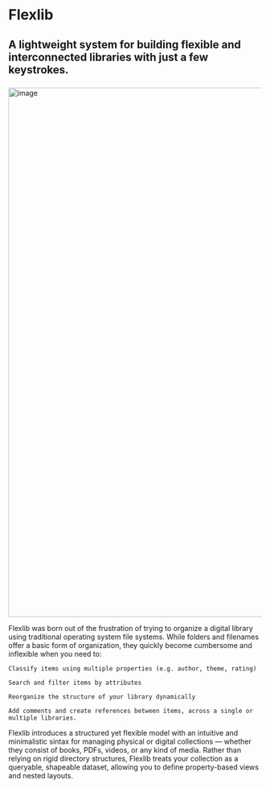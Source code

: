 # Flexlib

## A lightweight system for building flexible and interconnected libraries with just a few keystrokes.
###
<img width="1896" height="1052" alt="image" src="https://github.com/user-attachments/assets/02ca656e-ee22-4f49-9c62-01b91bbd9858" />

Flexlib was born out of the frustration of trying to organize a digital library using traditional operating system file systems. While folders and filenames offer a basic form of organization, they quickly become cumbersome and inflexible when you need to:

    Classify items using multiple properties (e.g. author, theme, rating)

    Search and filter items by attributes

    Reorganize the structure of your library dynamically

    Add comments and create references between items, across a single or multiple libraries.

Flexlib introduces a structured yet flexible model with an intuitive and minimalistic sintax for managing physical or digital collections — whether they consist of books, PDFs, videos, or any kind of media. Rather than relying on rigid directory structures, Flexlib treats your collection as a queryable, shapeable dataset, allowing you to define property-based views and nested layouts.

